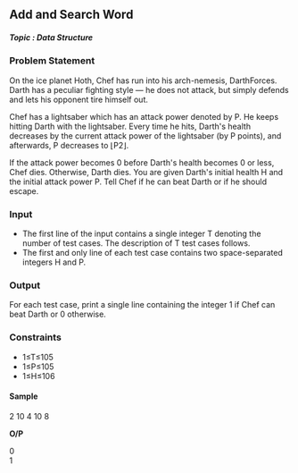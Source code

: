 <h2><div id="title">Add and Search Word</h2></div>

##### Topic : Data Structure

### Problem Statement

<div id="problem_statement">
On the ice planet Hoth, Chef has run into his arch-nemesis, DarthForces. Darth has a peculiar fighting style ― he does not attack, but simply defends and lets his opponent tire himself out.

Chef has a lightsaber which has an attack power denoted by P. He keeps hitting Darth with the lightsaber. Every time he hits, Darth's health decreases by the current attack power of the lightsaber (by P points), and afterwards, P decreases to ⌊P2⌋.

If the attack power becomes 0
before Darth's health becomes 0 or less, Chef dies. Otherwise, Darth dies. You are given Darth's initial health H and the initial attack power P. Tell Chef if he can beat Darth or if he should escape.
</div>

### Input

- The first line of the input contains a single integer T denoting the number of test cases. The description of T test cases follows.
- The first and only line of each test case contains two space-separated integers H and P.

### Output

For each test case, print a single line containing the integer 1 if Chef can beat Darth or 0 otherwise.

### Constraints

- 1≤T≤105
- 1≤P≤105
- 1≤H≤106

#### Sample

2
10 4
10 8

__O/P__

0  
1